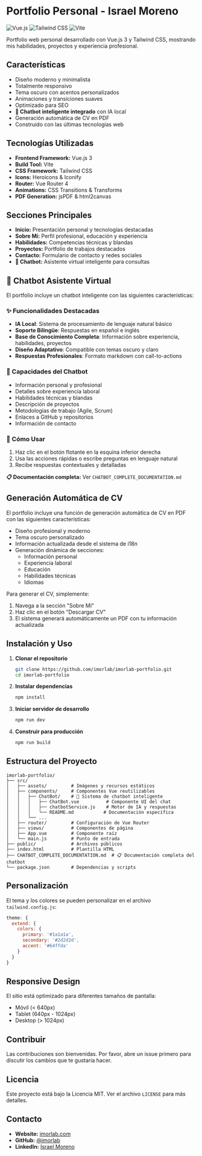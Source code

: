 # Portfolio Personal - Israel Moreno

![Vue.js](https://img.shields.io/badge/Vue.js-3.x-4FC08D?style=for-the-badge&logo=vue.js&logoColor=white)
![Tailwind CSS](https://img.shields.io/badge/Tailwind_CSS-38B2AC?style=for-the-badge&logo=tailwind-css&logoColor=white)
![Vite](https://img.shields.io/badge/Vite-646CFF?style=for-the-badge&logo=vite&logoColor=white)

Portfolio web personal desarrollado con Vue.js 3 y Tailwind CSS, mostrando mis habilidades, proyectos y experiencia profesional.

## Características

- Diseño moderno y minimalista
- Totalmente responsivo
- Tema oscuro con acentos personalizados
- Animaciones y transiciones suaves
- Optimizado para SEO
- **🤖 Chatbot inteligente integrado** con IA local
- Generación automática de CV en PDF
- Construido con las últimas tecnologías web

## Tecnologías Utilizadas

- **Frontend Framework:** Vue.js 3
- **Build Tool:** Vite
- **CSS Framework:** Tailwind CSS
- **Icons:** Heroicons & Iconify
- **Router:** Vue Router 4
- **Animations:** CSS Transitions & Transforms
- **PDF Generation:** jsPDF & html2canvas

## Secciones Principales

- **Inicio:** Presentación personal y tecnologías destacadas
- **Sobre Mí:** Perfil profesional, educación y experiencia
- **Habilidades:** Competencias técnicas y blandas
- **Proyectos:** Portfolio de trabajos destacados
- **Contacto:** Formulario de contacto y redes sociales
- **🤖 Chatbot:** Asistente virtual inteligente para consultas

## 🤖 Chatbot Asistente Virtual

El portfolio incluye un chatbot inteligente con las siguientes características:

### ✨ Funcionalidades Destacadas
- **IA Local**: Sistema de procesamiento de lenguaje natural básico
- **Soporte Bilingüe**: Respuestas en español e inglés
- **Base de Conocimiento Completa**: Información sobre experiencia, habilidades, proyectos
- **Diseño Adaptativo**: Compatible con temas oscuro y claro
- **Respuestas Profesionales**: Formato markdown con call-to-actions

### 💬 Capacidades del Chatbot
- Información personal y profesional
- Detalles sobre experiencia laboral
- Habilidades técnicas y blandas
- Descripción de proyectos
- Metodologías de trabajo (Agile, Scrum)
- Enlaces a GitHub y repositorios
- Información de contacto

### 🎯 Cómo Usar
1. Haz clic en el botón flotante en la esquina inferior derecha
2. Usa las acciones rápidas o escribe preguntas en lenguaje natural
3. Recibe respuestas contextuales y detalladas

**📋 Documentación completa:** Ver `CHATBOT_COMPLETE_DOCUMENTATION.md`

## Generación Automática de CV

El portfolio incluye una función de generación automática de CV en PDF con las siguientes características:

- Diseño profesional y moderno
- Tema oscuro personalizado
- Información actualizada desde el sistema de i18n
- Generación dinámica de secciones:
  - Información personal
  - Experiencia laboral
  - Educación
  - Habilidades técnicas
  - Idiomas

Para generar el CV, simplemente:
1. Navega a la sección "Sobre Mí"
2. Haz clic en el botón "Descargar CV"
3. El sistema generará automáticamente un PDF con tu información actualizada

## Instalación y Uso

1. **Clonar el repositorio**
   ```bash
   git clone https://github.com/imorlab/imorlab-portfolio.git
   cd imorlab-portfolio
   ```

2. **Instalar dependencias**
   ```bash
   npm install
   ```

3. **Iniciar servidor de desarrollo**
   ```bash
   npm run dev
   ```

4. **Construir para producción**
   ```bash
   npm run build
   ```

## Estructura del Proyecto

```
imorlab-portfolio/
├── src/
│   ├── assets/         # Imágenes y recursos estáticos
│   ├── components/     # Componentes Vue reutilizables
│   │   ├── ChatBot/    # 🤖 Sistema de chatbot inteligente
│   │   │   ├── ChatBot.vue          # Componente UI del chat
│   │   │   ├── chatbotService.js    # Motor de IA y respuestas
│   │   │   └── README.md           # Documentación específica
│   │   └── ...
│   ├── router/         # Configuración de Vue Router
│   ├── views/          # Componentes de página
│   ├── App.vue         # Componente raíz
│   └── main.js         # Punto de entrada
├── public/             # Archivos públicos
├── index.html          # Plantilla HTML
├── CHATBOT_COMPLETE_DOCUMENTATION.md  # 📋 Documentación completa del chatbot
└── package.json        # Dependencias y scripts
```

## Personalización

El tema y los colores se pueden personalizar en el archivo `tailwind.config.js`:

```javascript
theme: {
  extend: {
    colors: {
      primary: '#1a1a1a',
      secondary: '#2d2d2d',
      accent: '#64ffda'
    }
  }
}
```

## Responsive Design

El sitio está optimizado para diferentes tamaños de pantalla:
- Móvil (< 640px)
- Tablet (640px - 1024px)
- Desktop (> 1024px)

## Contribuir

Las contribuciones son bienvenidas. Por favor, abre un issue primero para discutir los cambios que te gustaría hacer.

## Licencia

Este proyecto está bajo la Licencia MIT. Ver el archivo `LICENSE` para más detalles.

## Contacto

- **Website:** [imorlab.com](https://imorlab.github.io/imorlab-portfolio/)
- **GitHub:** [@imorlab](https://github.com/imorlab)
- **LinkedIn:** [Israel Moreno](https://linkedin.com/in/imorlab)
